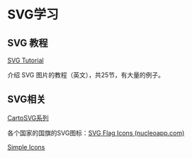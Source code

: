 # SVG学习

## SVG 教程

[SVG Tutorial](https://svg-tutorial.com/)

介绍 SVG 图片的教程（英文），共25节，有大量的例子。

## SVG相关

[CartoSVG系列](https://cartosvg.com/)

各个国家的国旗的SVG图标：[SVG Flag Icons (nucleoapp.com)](https://nucleoapp.com/svg-flag-icons)

[Simple Icons](https://simpleicons.org/)

